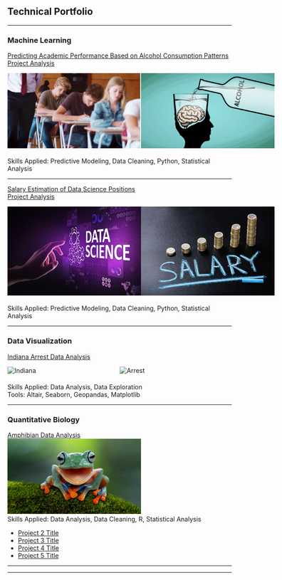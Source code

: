 ## Technical Portfolio

---

### Machine Learning

[Predicting Academic Performance Based on Alcohol Consumption Patterns](https://github.com/Wina-Aaron/Wina-Aaron.github.io/blob/main/MachineLearningProject1.md)
<br>
[Project Analysis](https://github.com/Wina-Aaron/Wina-Aaron.github.io/blob/main/Predictive%20Modeling.md)

<div style="display: flex; justify-content: space-around; margin-bottom: 20px;">
    <img src="https://github.com/Wina-Aaron/Wina-Aaron.github.io/raw/main/student_grade.png" alt="Student Grade" style="width:300px; height:auto;"/>
    <img src="https://github.com/Wina-Aaron/Wina-Aaron.github.io/raw/main/alch_cons.png" alt="Alcohol Consumption" style="width:300px; height:auto;"/>
</div>
Skills Applied: Predictive Modeling, Data Cleaning, Python, Statistical Analysis

---

[Salary Estimation of Data Science Positions](https://github.com/Wina-Aaron/Wina-Aaron.github.io/blob/main/SalaryEstimation.md)
<br>
[Project Analysis](https://github.com/Wina-Aaron/Wina-Aaron.github.io/blob/main/Avg%20Salary%20Estimation%20Project.md)

<div style="display: flex; justify-content: space-around; margin-bottom: 20px;">
    <img src="https://github.com/Wina-Aaron/Wina-Aaron.github.io/raw/main/ds.png" alt="Data Science" style="width:300px; height:auto;"/>
    <img src="https://github.com/Wina-Aaron/Wina-Aaron.github.io/raw/main/salary.png" alt="Salary Estimation" style="width:300px; height:auto;"/>
</div>
Skills Applied: Predictive Modeling, Data Cleaning, Python, Statistical Analysis
    

---
### Data Visualization 
[Indiana Arrest Data Analysis](https://github.com/Wina-Aaron/Wina-Aaron.github.io/blob/main/IndianaArrestAnalysis.md) 
<br>
<div style="display: flex; justify-content: space-around; margin-bottom: 20px;">
    <img src="https://github.com/Wina-Aaron/Wina-Aaron.github.io/blob/main/indiana.png" alt="Indiana" style="width:300px; height:auto;"/>
    <img src="https://github.com/Wina-Aaron/Wina-Aaron.github.io/blob/main/arrest.png" alt="Arrest" style="width:300px; height:auto;"/>
 </div>   
Skills Applied: Data Analysis, Data Exploration

<br>
Tools: Altair, Seaborn, Geopandas, Matplotlib

---

### Quantitative Biology
[Amphibian Data Analysis](https://github.com/Wina-Aaron/Wina-Aaron.github.io/blob/main/Amph_data_analysis.md)
<br>
<img src="https://github.com/Wina-Aaron/Wina-Aaron.github.io/raw/main/amph.png" alt="Amph Data" style="width:300px; height:auto;"/>
<br>
Skills Applied: Data Analysis, Data Cleaning, R, Statistical Analysis
- [Project 2 Title](http://example.com/)
- [Project 3 Title](http://example.com/)
- [Project 4 Title](http://example.com/)
- [Project 5 Title](http://example.com/)

---




---

